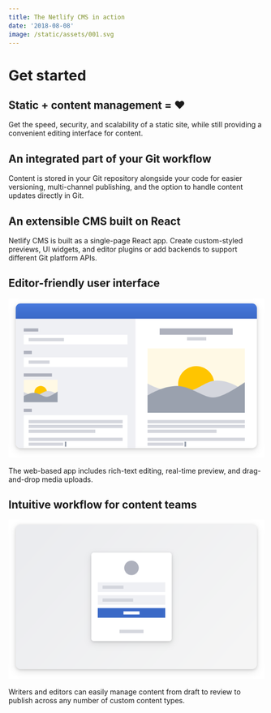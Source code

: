 ```yaml
---
title: The Netlify CMS in action
date: '2018-08-08'
image: /static/assets/001.svg
---
```

# Get started

## Static + content management = ♥

Get the speed, security, and scalability of a static site, while still providing a convenient editing interface for content.

## An integrated part of your Git workflow

Content is stored in your Git repository alongside your code for easier versioning, multi-channel publishing, and the option to handle content updates directly in Git.

## An extensible CMS built on React

Netlify CMS is built as a single-page React app. Create custom-styled previews, UI widgets, and editor plugins or add backends to support different Git platform APIs.

## Editor-friendly user interface

![Editor-friendly user interface](/static/assets/001.svg)

The web-based app includes rich-text editing, real-time preview, and drag-and-drop media uploads.

## Intuitive workflow for content teams

![Intuitive workflow for content teams](/static/assets/002.svg)

Writers and editors can easily manage content from draft to review to publish across any number of custom content types.
